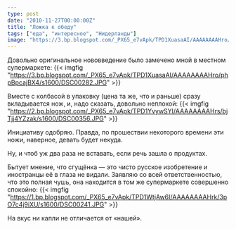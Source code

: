 ```yaml
---
type: post
date: "2010-11-27T00:00:00Z"
title: "Ложка к обеду"
tags: ["еда", "интересное", "Нидерланды"]
image: "https://3.bp.blogspot.com/_PX65_e7vApk/TPD1XuasaAI/AAAAAAAAHro/phpBpcajBX4/s1600/DSC00282.JPG"
---
```


Довольно оригинальное нововведение было замечено мной в местном супермаркете:
{{< imgfig "https://3.bp.blogspot.com/_PX65_e7vApk/TPD1XuasaAI/AAAAAAAAHro/phpBpcajBX4/s1600/DSC00282.JPG" >}}

<!--more-->

Вместе с колбасой в упаковку (цена та же, что и раньше) сразу вкладывается нож, и, надо сказать, довольно неплохой:
{{< imgfig "https://2.bp.blogspot.com/_PX65_e7vApk/TPD1YvywSYI/AAAAAAAAHrs/bjTjj4YZzak/s1600/DSC00356.JPG" >}}

Инициативу одобряю. Правда, по прошествии некоторого времени эти ножи, наверное, девать будет некуда.

Ну, и чтоб уж два раза не вставать, если речь зашла о продуктах.

Бытует мнение, что сгущёнка — это чисто русское изобретение и иностранцы её в глаза не видали. Заявляю со всей ответственностью, что это полная чушь, она находится в том же супермаркете совершенно спокойно:
{{< imgfig "https://1.bp.blogspot.com/_PX65_e7vApk/TPD1WtjAw6I/AAAAAAAAHrk/3pO7c4j9iXU/s1600/DSC00241.JPG" >}}

На вкус ни капли не отличается от «нашей».
